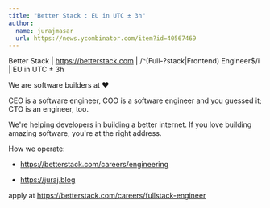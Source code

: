 ```yaml
---
title: "Better Stack : EU in UTC ± 3h"
author:
  name: jurajmasar
  url: https://news.ycombinator.com/item?id=40567469
---
```

Better Stack | <a href="https:&#x2F;&#x2F;betterstack.com" rel="nofollow">https:&#x2F;&#x2F;betterstack.com</a> | &#x2F;^(Full-?stack|Frontend) Engineer$&#x2F;i | EU in UTC ± 3h

We are software builders at :heart:

CEO is a software engineer, COO is a software engineer and you guessed it; CTO is an engineer, too.

We&#x27;re helping developers in building a better internet. If you love building amazing software, you&#x27;re at the right address.

How we operate:

- <a href="https:&#x2F;&#x2F;betterstack.com&#x2F;careers&#x2F;engineering" rel="nofollow">https:&#x2F;&#x2F;betterstack.com&#x2F;careers&#x2F;engineering</a>

- <a href="https:&#x2F;&#x2F;juraj.blog" rel="nofollow">https:&#x2F;&#x2F;juraj.blog</a>

apply at <a href="https:&#x2F;&#x2F;betterstack.com&#x2F;careers&#x2F;fullstack-engineer" rel="nofollow">https:&#x2F;&#x2F;betterstack.com&#x2F;careers&#x2F;fullstack-engineer</a>
